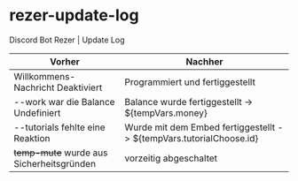 # rezer-update-log
Discord Bot Rezer | Update Log 

Vorher | Nachher
------------ | -------------
Willkommens-Nachricht Deaktiviert | Programmiert und fertiggestellt
--work war die Balance Undefiniert | Balance wurde fertiggestellt -> ${tempVars.money} 
--tutorials fehlte eine Reaktion | Wurde mit dem Embed fertiggestellt -> ${tempVars.tutorialChoose.id}
~~temp-mute~~ wurde aus Sicherheitsgründen | vorzeitig abgeschaltet 

